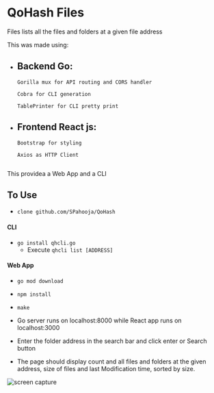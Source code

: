# QoHash Files

Files lists all the files and folders at a given file address

This was made using:

- Backend Go:
  -
      Gorilla mux for API routing and CORS handler
  
      Cobra for CLI generation
      
      TablePrinter for CLI pretty print
      
- Frontend React js:
  -
  ```
  Bootstrap for styling
  
  Axios as HTTP Client
     
     ```

This providea a Web App and a CLI 

## To Use

- ```clone github.com/SPahooja/QoHash ```

#### CLI


- ```go install qhcli.go ```
    -  Execute ```qhcli list [ADDRESS]```

#### Web App

- ```go mod download```

- ```npm install```

- ```make ```

- Go server runs on localhost:8000 while React app runs on localhost:3000

- Enter the folder address in the search bar and click enter or Search button

- The page should display count and all files and folders at the given address, size of files and last Modification time, sorted by size.

![screen capture](https://github.com/SPahooja/QoHash/blob/main/images/FilesSC.png)

  
